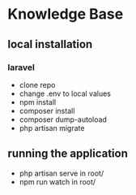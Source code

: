# Knowledge Base 


## local installation
### laravel
* clone repo
* change .env to local values
* npm install 
* composer install 
* composer dump-autoload
* php artisan migrate

## running the application
* php artisan serve in root/
* npm run watch in root/

